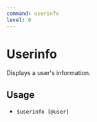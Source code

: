 ```yaml
---
command: userinfo
level: 0
---
```


# Userinfo

Displays a user's information.

## Usage

 - `$userinfo [@user]`